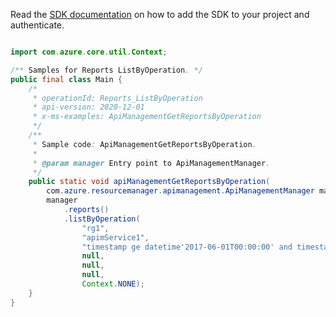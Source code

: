Read the [SDK documentation](https://github.com/Azure/azure-sdk-for-java/blob/azure-resourcemanager-apimanagement_1.0.0-beta.2/sdk/apimanagement/azure-resourcemanager-apimanagement/README.md) on how to add the SDK to your project and authenticate.

```java

import com.azure.core.util.Context;

/** Samples for Reports ListByOperation. */
public final class Main {
    /*
     * operationId: Reports_ListByOperation
     * api-version: 2020-12-01
     * x-ms-examples: ApiManagementGetReportsByOperation
     */
    /**
     * Sample code: ApiManagementGetReportsByOperation.
     *
     * @param manager Entry point to ApiManagementManager.
     */
    public static void apiManagementGetReportsByOperation(
        com.azure.resourcemanager.apimanagement.ApiManagementManager manager) {
        manager
            .reports()
            .listByOperation(
                "rg1",
                "apimService1",
                "timestamp ge datetime'2017-06-01T00:00:00' and timestamp le datetime'2017-06-04T00:00:00'",
                null,
                null,
                null,
                Context.NONE);
    }
}
```
